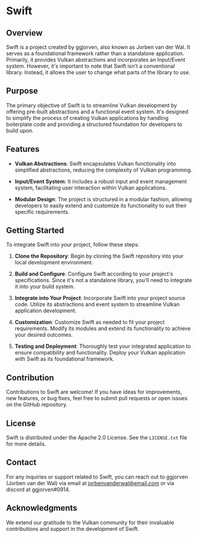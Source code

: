 # Swift

## Overview

Swift is a project created by ggjorven, also known as Jorben van der Wal. It serves as a foundational framework rather than a standalone application. Primarily, it provides Vulkan abstractions and incorporates an Input/Event system. However, it's important to note that Swift isn't a conventional library. Instead, it allows the user to change what parts of the library to use.

## Purpose

The primary objective of Swift is to streamline Vulkan development by offering pre-built abstractions and a functional event system. It's designed to simplify the process of creating Vulkan applications by handling boilerplate code and providing a structured foundation for developers to build upon.

## Features

- **Vulkan Abstractions**: Swift encapsulates Vulkan functionality into simplified abstractions, reducing the complexity of Vulkan programming.
  
- **Input/Event System**: It includes a robust input and event management system, facilitating user interaction within Vulkan applications.
  
- **Modular Design**: The project is structured in a modular fashion, allowing developers to easily extend and customize its functionality to suit their specific requirements.

## Getting Started

To integrate Swift into your project, follow these steps:

1. **Clone the Repository**: Begin by cloning the Swift repository into your local development environment.

2. **Build and Configure**: Configure Swift according to your project's specifications. Since it's not a standalone library, you'll need to integrate it into your build system.

3. **Integrate into Your Project**: Incorporate Swift into your project source code. Utilize its abstractions and event system to streamline Vulkan application development.

4. **Customization**: Customize Swift as needed to fit your project requirements. Modify its modules and extend its functionality to achieve your desired outcomes.

5. **Testing and Deployment**: Thoroughly test your integrated application to ensure compatibility and functionality. Deploy your Vulkan application with Swift as its foundational framework.

## Contribution

Contributions to Swift are welcome! If you have ideas for improvements, new features, or bug fixes, feel free to submit pull requests or open issues on the GitHub repository.

## License

Swift is distributed under the Apache 2.0 License. See the `LICENSE.txt` file for more details.

## Contact

For any inquiries or support related to Swift, you can reach out to ggjorven (Jorben van der Wal) via email at [jorbenvanderwal@email.com](mailto:jorbenvanderwal@email.com) or via discord at ggjorven#0914.

## Acknowledgments

We extend our gratitude to the Vulkan community for their invaluable contributions and support in the development of Swift.
